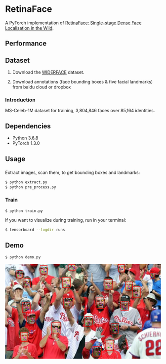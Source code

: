 # RetinaFace

A PyTorch implementation of [RetinaFace: Single-stage Dense Face Localisation in the Wild](https://arxiv.org/abs/1905.00641).

## Performance


## Dataset

1. Download the [WIDERFACE](http://shuoyang1213.me/WIDERFACE/WiderFace_Results.html) dataset.

2. Download annotations (face bounding boxes & five facial landmarks) from baidu cloud or dropbox

### Introduction

MS-Celeb-1M dataset for training, 3,804,846 faces over 85,164 identities.


## Dependencies
- Python 3.6.8
- PyTorch 1.3.0

## Usage

### 
Extract images, scan them, to get bounding boxes and landmarks:
```bash
$ python extract.py
$ python pre_process.py
```

### Train
```bash
$ python train.py
```

If you want to visualize during training, run in your terminal:
```bash
$ tensorboard --logdir runs
```

## Demo
```bash
$ python demo.py
```

![image](https://github.com/foamliu/RetinaFace/raw/master/images/result.jpg)